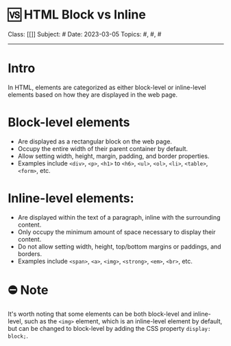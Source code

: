 # 🆚 HTML Block vs Inline
Class: [[]]
Subject: #
Date: 2023-03-05
Topics: #, #, # 

---

# Intro 

In HTML, elements are categorized as either block-level or inline-level elements based on how they are displayed in the web page.

#  Block-level elements

- Are displayed as a rectangular block on the web page.
- Occupy the entire width of their parent container by default.
- Allow setting width, height, margin, padding, and border properties.
- Examples include `<div>`, `<p>`, `<h1>` to `<h6>`, `<ul>`, `<ol>`, `<li>`, `<table>`, `<form>`, etc.

# Inline-level elements:

- Are displayed within the text of a paragraph, inline with the surrounding content.
- Only occupy the minimum amount of space necessary to display their content.
- Do not allow setting width, height, top/bottom margins or paddings, and borders.
- Examples include `<span>`, `<a>`, `<img>`, `<strong>`, `<em>`, `<br>`, etc.

# ⛔️ Note
It's worth noting that some elements can be both block-level and inline-level, such as the `<img>` element, which is an inline-level element by default, but can be changed to block-level by adding the CSS property `display: block;`.